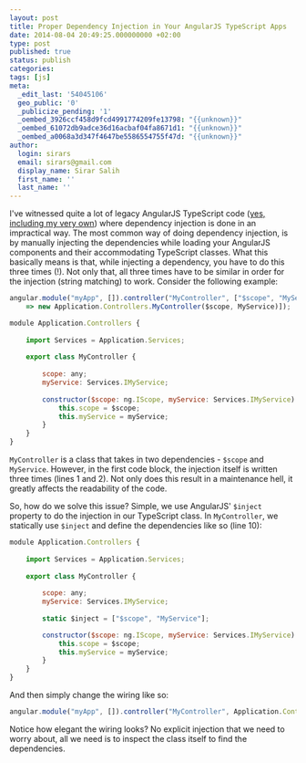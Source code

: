 ```yaml
---
layout: post
title: Proper Dependency Injection in Your AngularJS TypeScript Apps
date: 2014-08-04 20:49:25.000000000 +02:00
type: post
published: true
status: publish
categories:
tags: [js]
meta:
  _edit_last: '54045106'
  geo_public: '0'
  _publicize_pending: '1'
  _oembed_3926ccf458d9fcd4991774209fe13798: "{{unknown}}"
  _oembed_61072db9adce36d16acbaf04fa8671d1: "{{unknown}}"
  _oembed_a0068a3d347f4647be5586554755f47d: "{{unknown}}"
author:
  login: sirars
  email: sirars@gmail.com
  display_name: Sirar Salih
  first_name: ''
  last_name: ''
---
```

I've witnessed quite a lot of legacy AngularJS TypeScript code (<a href="https://sirarsalih.com/2014/01/28/when-two-forces-meet-angularjs-typescript/">yes, including my very own</a>) where dependency injection is done in an impractical way. The most common way of doing dependency injection, is by manually injecting the dependencies while loading your AngularJS components and their accommodating TypeScript classes. What this basically means is that, while injecting a dependency, you have to do this three times (!). Not only that, all three times have to be similar in order for the injection (string matching) to work. Consider the following example:

```javascript
angular.module("myApp", []).controller("MyController", ["$scope", "MyService", ($scope, MyService)
    => new Application.Controllers.MyController($scope, MyService)]);
```

```javascript
module Application.Controllers {
 
    import Services = Application.Services;
 
    export class MyController {
 
        scope: any;
        myService: Services.IMyService;
         
        constructor($scope: ng.IScope, myService: Services.IMyService) {
            this.scope = $scope;
            this.myService = myService;
        }
    }
}
```

<p><code>MyController</code> is a class that takes in two dependencies - <code>$scope</code> and <code>MyService</code>. However, in the first code block, the injection itself is written three times (lines 1 and 2). Not only does this result in a maintenance hell, it greatly affects the readability of the code. </p>
So, how do we solve this issue? Simple, we use AngularJS' <code>$inject</code> property to do the injection in our TypeScript class. In <code>MyController</code>, we statically use <code>$inject</code> and define the dependencies like so (line 10):

```javascript
module Application.Controllers {
 
    import Services = Application.Services;
 
    export class MyController {
 
        scope: any;
        myService: Services.IMyService;
        
        static $inject = ["$scope", "MyService"];

        constructor($scope: ng.IScope, myService: Services.IMyService) {
            this.scope = $scope;
            this.myService = myService;
        }
    }
}
```

And then simply change the wiring like so:

```javascript
angular.module("myApp", []).controller("MyController", Application.Controllers.MyController);
```
<p>Notice how elegant the wiring looks? No explicit injection that we need to worry about, all we need is to inspect the class itself to find the dependencies.</p>
